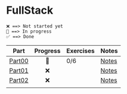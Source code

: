 # FullStack

```text
❌ ==> Not started yet
🚧 ==> In progress
✅ ==> Done
```

| Part                | Progress | Exercises | Notes                       |
| ------------------- | :------: | --------- | --------------------------- |
| [Part00](./part00/) |   🚧    | 0/6       | [Notes](./part00/README.md) |
| [Part01](./part01/) |    ❌    |           | [Notes](./part01/README.md) |
| [Part02](./part02/) |    ❌    |           | [Notes](./part02/README.md) |
|                     |          |           |                             |